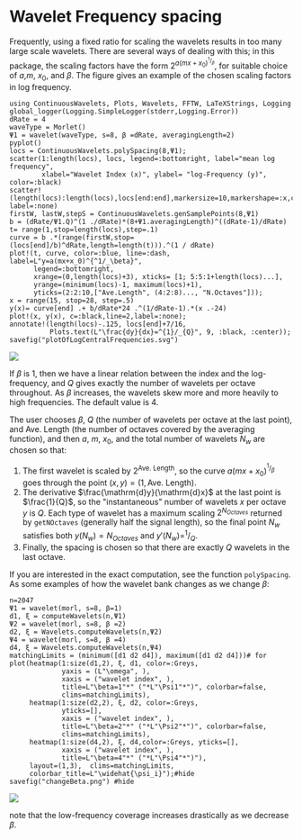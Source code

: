 # Wavelet Frequency spacing #
Frequently, using a fixed ratio for scaling the wavelets results in too many
large scale wavelets. There are several ways of dealing with this; in this
package, the scaling factors have the form $2^{a(mx+x_0)^{^1/_\beta}}$, for
suitable choice of $a$,$m$, $x_0$, and $\beta$.  The figure gives an example
of the chosen scaling factors in log frequency. 

```@setup waves
using ContinuousWavelets, Plots, Wavelets, FFTW, LaTeXStrings, Logging
global_logger(Logging.SimpleLogger(stderr,Logging.Error))
dRate = 4
waveType = Morlet()
Ψ1 = wavelet(waveType, s=8, β =dRate, averagingLength=2)
pyplot()
locs = ContinuousWavelets.polySpacing(8,Ψ1);
scatter(1:length(locs), locs, legend=:bottomright, label="mean log frequency",
        xlabel="Wavelet Index (x)", ylabel= "log-Frequency (y)", color=:black)
scatter!(length(locs):length(locs),locs[end:end],markersize=10,markershape=:x,color=:black, label=:none)
firstW, lastW,stepS = ContinuousWavelets.genSamplePoints(8,Ψ1)
b = (dRate/Ψ1.Q)^(1 ./dRate)*(8+Ψ1.averagingLength)^((dRate-1)/dRate)
t= range(1,stop=length(locs),step=.1)
curve = b .*(range(firstW,stop=(locs[end]/b)^dRate,length=length(t))).^(1 / dRate)
plot!(t, curve, color=:blue, line=:dash, label=L"y=a(mx+x_0)^{^1/_\beta}",
      legend=:bottomright,
      xrange=(0,length(locs)+3), xticks= [1; 5:5:1+length(locs)...],
      yrange=(minimum(locs)-1, maximum(locs)+1),
      yticks=(2:2:10,["Ave.Length", (4:2:8)..., "N.Octaves"]));
x = range(15, stop=28, step=.5)
y(x)= curve[end] .+ b/dRate*24 .^(1/dRate-1).*(x .-24)
plot!(x, y(x), c=:black,line=2,label=:none);
annotate!(length(locs)-.125, locs[end]+7/16, 
          Plots.text(L"\frac{dy}{dx}=^{1}/_{Q}", 9, :black, :center));
savefig("plotOfLogCentralFrequencies.svg")
```
![](plotOfLogCentralFrequencies.svg)

If $\beta$ is 1, then we have a linear relation between the index and the
log-frequency, and $Q$ gives exactly the number of wavelets per octave
throughout. As $\beta$ increases, the wavelets skew more and more heavily to
high frequencies. The default value is 4.

The user chooses $\beta$, $Q$ (the number of wavelets per octave at the last
point), and Ave. Length (the number of octaves covered by the averaging
function), and then $a$, $m$, $x_0$, and the total number of wavelets $N_w$ are
chosen so that:
1. The first wavelet is scaled by $2^{\textrm{Ave. Length}}$, so the curve
    $a(mx+x_0)^{^1/_\beta}$ goes through the point 
    $(x,y)=(1,\textrm{Ave. Length})$.
2. The derivative $\frac{\mathrm{d}y}{\mathrm{d}x}$ at the last point is
    $\frac{1}{Q}$, so the "instantaneous" number of wavelets $x$ per octave $y$
    is $Q$. Each type of wavelet has a maximum scaling $2^{N_{Octaves}}$
    returned by `getNOctaves` (generally half the signal length), so the final
    point $N_w$ satisfies both $y(N_w) = N_{Octaves}$ and
    $y'(N_w)=^1/_Q$.
3. Finally, the spacing is chosen so that there are exactly $Q$ wavelets in the
   last octave.

If you are interested in the exact computation, see the function `polySpacing`.
As some examples of how the wavelet bank changes as we change $\beta$:
```@example waves
n=2047
Ψ1 = wavelet(morl, s=8, β=1)
d1, ξ = computeWavelets(n,Ψ1)
Ψ2 = wavelet(morl, s=8, β =2)
d2, ξ = Wavelets.computeWavelets(n,Ψ2)
Ψ4 = wavelet(morl, s=8, β =4)
d4, ξ = Wavelets.computeWavelets(n,Ψ4)
matchingLimits = (minimum([d1 d2 d4]), maximum([d1 d2 d4]))# for 
plot(heatmap(1:size(d1,2), ξ, d1, color=:Greys, 
             yaxis = (L"\omega", ), 
             xaxis = ("wavelet index", ),
             title=L"\beta=1"*" ("*L"\Psi1"*")", colorbar=false,
             clims=matchingLimits),
     heatmap(1:size(d2,2), ξ, d2, color=:Greys, 
             yticks=[], 
             xaxis = ("wavelet index", ),
             title=L"\beta=2"*" ("*L"\Psi2"*")", colorbar=false,
             clims=matchingLimits), 
     heatmap(1:size(d4,2), ξ, d4,color=:Greys, yticks=[],
             xaxis = ("wavelet index", ),
             title=L"\beta=4"*" ("*L"\Psi4"*")"),
     layout=(1,3),  clims=matchingLimits, 
     colorbar_title=L"\widehat{\psi_i}");#hide
savefig("changeBeta.png") #hide
```
![](changeBeta.png)

note that the low-frequency coverage increases drastically as we decrease
$\beta$.
